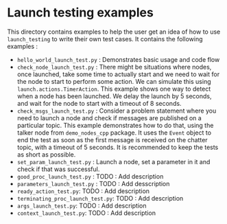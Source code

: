 # Launch testing examples

This directory contains examples to help the user get an idea of how to use ```launch_testing``` to write their own test cases. It contains the following examples :

* ```hello_world_launch_test.py``` : Demonstrates basic usage and code flow
* ```check_node_launch_test.py``` : There might be situations where nodes, once launched, take some time to actually start and we need to wait for the node to start to perform some action. We can simulate this using ```launch.actions.TimerAction```. This example shows one way to detect when a node has been launched. We delay the launch by 5 seconds, and wait for the node to start with a timeout of 8 seconds.
* ```check_msgs_launch_test.py``` : Consider a problem statement where you need to launch a node and check if messages are published on a particular topic. This example demonstrates how to do that, using the talker node from ```demo_nodes_cpp``` package. It uses the ```Event``` object to end the test as soon as the first message is received on the chatter topic, with a timeout of 5 seconds. It is recommended to keep the tests as short as possible.
* ```set_param_launch_test.py``` : Launch a node, set a parameter in it and check if that was successful.
* ```good_proc_launch_test.py``` : TODO : Add description
* ```parameters_launch_test.py``` : TODO : Add desscription
* ```ready_action_test.py```: TODO : Add description
* ```terminating_proc_launch_test.py```: TODO : Add description
* ```args_launch_test.py```: TODO : Add description
* ```context_launch_test.py```: TODO : Add description


